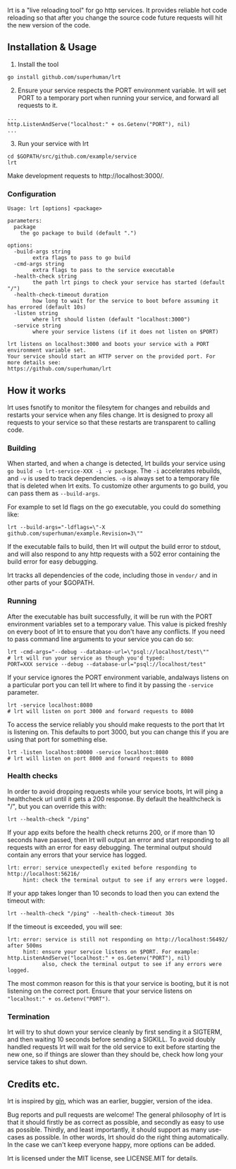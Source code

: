 lrt is a "live reloading tool" for go http services. It provides reliable hot
code reloading so that after you change the source code future requests will
hit the new version of the code.

## Installation & Usage

1. Install the tool
  ```
  go install github.com/superhuman/lrt
  ```

2. Ensure your service respects the PORT environment variable. lrt will set PORT to
a temporary port when running your service, and forward all requests to it.
  ```
  ...
  http.ListenAndServe("localhost:" + os.Getenv("PORT"), nil)
  ...
  ```

3. Run your service with lrt

  ```
  cd $GOPATH/src/github.com/example/service
  lrt
  ```

Make development requests to http://localhost:3000/. 

### Configuration

```
Usage: lrt [options] <package>

parameters:
  package
	the go package to build (default ".")

options:
  -build-args string
    	extra flags to pass to go build
  -cmd-args string
    	extra flags to pass to the service executable
  -health-check string
    	the path lrt pings to check your service has started (default "/")
  -health-check-timeout duration
    	how long to wait for the service to boot before assuming it has errored (default 10s)
  -listen string
    	where lrt should listen (default "localhost:3000")
  -service string
    	where your service listens (if it does not listen on $PORT)

lrt listens on localhost:3000 and boots your service with a PORT environment variable set.
Your service should start an HTTP server on the provided port. For more details see:
https://github.com/superhuman/lrt
```

## How it works

lrt uses fsnotify to monitor the filesytem for changes and rebuilds and
restarts your service when any files change. lrt is designed to proxy all
requests to your service so that these restarts are transparent to calling
code.

### Building

When started, and when a change is detected, lrt builds your service using `go
build -o lrt-service-XXX -i -v package`. The `-i` accelerates rebuilds, and
`-v` is used to track dependencies.  `-o` is always set to a temporary file
that is deleted when lrt exits. To customize other arguments to go build, you can
pass them as `--build-args`.

For example to set ld flags on the go executable, you could do something like:

```
lrt --build-args="-ldflags=\"-X github.com/superhuman/example.Revision=3\""
```

If the executable fails to build, then lrt will output the build error to
stdout, and will also respond to any http requests with a 502 error containing
the build error for easy debugging.

lrt tracks all dependencies of the code, including those in `vendor/` and in
other parts of your $GOPATH.

### Running

After the executable has built successfully, it will be run with the PORT
environment variables set to a temporary value. This value is picked freshly on
every boot of lrt to ensure that you don't have any conflicts. If you need to
pass command line arguments to your service you can do so:

```
lrt -cmd-args="--debug --database-url=\"psql://localhost/test\""
# lrt will run your service as though you'd typed:
PORT=XXX service --debug --database-url="psql://localhost/test"
```

If your service ignores the PORT environment variable, andalways listens on a
particular port you can tell lrt where to find it by passing the `-service`
parameter.

```
lrt -service localhost:8080
# lrt will listen on port 3000 and forward requests to 8080
```

To access the service reliably you should make requests to the port that lrt is
listening on. This defaults to port 3000, but you can change this if you are using
that port for something else.

```
lrt -listen localhost:80000 -service localhost:8080
# lrt will listen on port 8000 and forward requests to 8080
```

### Health checks

In order to avoid dropping requests while your service boots, lrt will ping a
healthcheck url until it gets a 200 response. By default the healthcheck is "/", but you
can override this with:

```
lrt --health-check "/ping"
```

If your app exits before the health check returns 200, or if more than 10
seconds have passed, then lrt will output an error and start responding to all
requests with an error for easy debugging. The terminal output should contain any
errors that your service has logged.

```
lrt: error: service unexpectedly exited before responding to http://localhost:56216/
     hint: check the terminal output to see if any errors were logged.
```

If your app takes longer than 10 seconds to load then you can extend the timeout with:

```
lrt --health-check "/ping" --health-check-timeout 30s
```

If the timeout is exceeded, you will see:

```
lrt: error: service is still not responding on http://localhost:56492/ after 500ms
     hint: ensure your service listens on $PORT. For example: http.ListenAndServe("localhost:" + os.Getenv("PORT"), nil)
           also, check the terminal output to see if any errors were logged.
```

The most common reason for this is that your service is booting, but it is not
listening on the correct port. Ensure that your service listens on
`"localhost:" + os.Getenv("PORT")`.

### Termination

lrt will try to shut down your service cleanly by first sending it a SIGTERM,
and then waiting 10 seconds before sending a SIGKILL. To avoid doubly handled
requests lrt will wait for the old service to exit before starting the new one,
so if things are slower than they should be, check how long your service takes
to shut down.

## Credits etc.

lrt is inspired by [gin](https://github.com/codegangsta/gin), which was an
earlier, buggier, version of the idea.

Bug reports and pull requests are welcome! The general philosophy of lrt is
that it should firstly be as correct as possible, and secondly as easy to use
as possible. Thirdly, and least importantly, it should support as many
use-cases as possible. In other words, lrt should do the right thing
automatically. In the case we can't keep everyone happy, more options can be
added.

lrt is licensed under the MIT license, see LICENSE.MIT for details.

